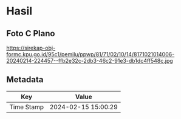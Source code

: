 # Hasil

## Foto C Plano

https://sirekap-obj-formc.kpu.go.id/95c1/pemilu/ppwp/81/71/02/10/14/8171021014006-20240214-224457--ffb2e32c-2db3-46c2-91e3-db1dc4ff548c.jpg


## Metadata

| Key        | Value               |
| ---------- | ------------------- |
| Time Stamp | 2024-02-15 15:00:29 |



